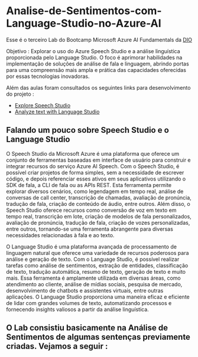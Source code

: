 # Analise-de-Sentimentos-com-Language-Studio-no-Azure-AI

Esse é o terceiro Lab do Bootcamp Microsoft Azure AI Fundamentals da [DIO](https://www.dio.me/)

Objetivo : Explorar o uso do Azure Speech Studio e a análise linguística proporcionada pelo Language Studio.
           O foco é  aprimorar  habilidades na implementação de soluções de análise de fala e linguagem, abrindo portas para uma compreensão mais ampla e prática das capacidades 
           oferecidas por essas tecnologias inovadoras.

Além das aulas foram consultados os seguintes links  para desenvolvimento do projeto :

  * [Explore Speech Studio](https://microsoftlearning.github.io/mslearn-ai-fundamentals/Instructions/Labs/09-speech.html)
  * [Analyze text with Language Studio](https://microsoftlearning.github.io/mslearn-ai-fundamentals/Instructions/Labs/06-text-analysis.html)
           



## Falando um pouco sobre Speech Studio e o Language Studio

O Speech Studio da Microsoft Azure é uma plataforma que oferece um conjunto de ferramentas baseadas em interface de usuário para construir e integrar recursos do serviço Azure AI Speech. Com o Speech Studio, é possível criar projetos de forma simples, sem a necessidade de escrever código, e depois referenciar esses ativos em seus aplicativos utilizando o SDK de fala, a CLI de fala ou as APIs REST. Esta ferramenta permite explorar diversos cenários, como legendagem em tempo real, análise de conversas de call center, transcrição de chamadas, avaliação de pronúncia, tradução de fala, criação de conteúdo de áudio, entre outros. Além disso, o Speech Studio oferece recursos como conversão de voz em texto em tempo real, transcrição em lote, criação de modelos de fala personalizados, avaliação de pronúncia, tradução de fala, criação de vozes personalizadas, entre outros, tornando-se uma ferramenta abrangente para diversas necessidades relacionadas à fala e ao texto.


O Language Studio é uma plataforma avançada de processamento de linguagem natural que oferece uma variedade de recursos poderosos para análise e geração de texto. Com o Language Studio, é possível realizar tarefas como análise de sentimentos, extração de entidades, classificação de texto, tradução automática, resumo de texto, geração de texto e muito mais. Essa ferramenta é amplamente utilizada em diversas áreas, como atendimento ao cliente, análise de mídias sociais, pesquisa de mercado, desenvolvimento de chatbots e assistentes virtuais, entre outras aplicações. O Language Studio proporciona uma maneira eficaz e eficiente de lidar com grandes volumes de texto, automatizando processos e fornecendo insights valiosos a partir da análise linguística.


## O Lab consistiu basicamente na Análise de Sentimentos de algumas sentenças previamente criadas. Vejamos a seguir : 


           
